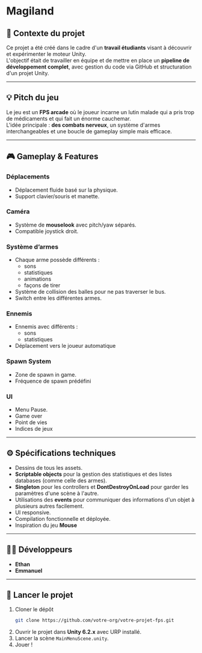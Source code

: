 # Magiland

## 🎯 Contexte du projet
Ce projet a été créé dans le cadre d'un **travail étudiants** visant à découvrir et expérimenter le moteur Unity.  
L'objectif était de travailler en équipe et de mettre en place un **pipeline de développement complet**, avec gestion du code via GitHub et structuration d'un projet Unity.

---

## 💡 Pitch du jeu
Le jeu est un **FPS arcade** où le joueur incarne un lutin malade qui a pris trop de médicaments et qui fait un énorme cauchemar.  
L'idée principale : **des combats nerveux**, un système d'armes interchangeables et une boucle de gameplay simple mais efficace.

---

## 🎮 Gameplay & Features

### Déplacements
- Déplacement fluide basé sur la physique.
- Support clavier/souris et manette.

### Caméra
- Système de **mouselook** avec pitch/yaw séparés.
- Compatible joystick droit.

### Système d’armes
- Chaque arme possède différents : 
  - sons
  - statistiques
  - animations 
  - façons de tirer
- Système de collision des balles pour ne pas traverser le bus.
- Switch entre les différentes armes.

### Ennemis
- Ennemis avec différents : 
  - sons
  - statistiques
- Déplacement vers le joueur automatique

### Spawn System
- Zone de spawn in game.
- Fréquence de spawn prédéfini

### UI
- Menu Pause.
- Game over
- Point de vies
- Indices de jeux

---

## ⚙️ Spécifications techniques

- Dessins de tous les assets.
- **Scriptable objects** pour la gestion des statistiques et des listes databases (comme celle des armes).
- **Singleton** pour les controllers et **DontDestroyOnLoad** pour garder les paramètres d'une scène à l'autre.
- Utilisations des **events** pour communiquer des informations d'un objet à plusieurs autres facilement.
- UI responsive.
- Compilation fonctionnelle et déployée.
- Inspiration du jeu **Mouse**

---

## 👨‍💻 Développeurs
- **Ethan**
- **Emmanuel**

---

## 🚀 Lancer le projet
1. Cloner le dépôt  
   ```bash
   git clone https://github.com/votre-org/votre-projet-fps.git
   ```
2. Ouvrir le projet dans **Unity 6.2.x** avec URP installé.
3. Lancer la scène `MainMenuScene.unity`.
4. Jouer !
